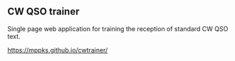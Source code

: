 ## CW QSO trainer
Single page web application for training the reception of standard CW QSO text.

https://mppks.github.io/cwtrainer/